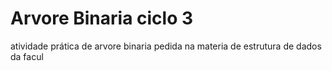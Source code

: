 # Arvore Binaria ciclo 3 
 atividade prática de arvore binaria pedida na materia de estrutura de dados da facul
